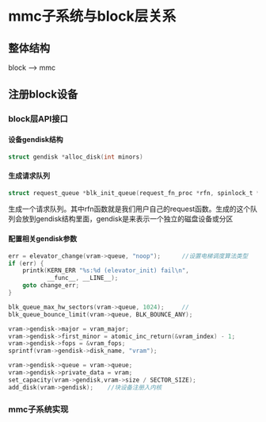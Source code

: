 # mmc子系统与block层关系

## 整体结构

block  -->   mmc


## 注册block设备

### block层API接口

#### 设备gendisk结构

``` C
struct gendisk *alloc_disk(int minors)
```

#### 生成请求队列

``` C
struct request_queue *blk_init_queue(request_fn_proc *rfn, spinlock_t *lock)
```
生成一个请求队列。其中rfn函数就是我们用户自己的request函数。生成的这个队列会放到gendisk结构里面，gendisk是来表示一个独立的磁盘设备或分区

#### 配置相关gendisk参数

``` C
err = elevator_change(vram->queue, "noop");      //设置电梯调度算法类型
if (err) {
    printk(KERN_ERR "%s:%d (elevator_init) fail\n",
           __func__, __LINE__);
    goto change_err;
}

blk_queue_max_hw_sectors(vram->queue, 1024);     //
blk_queue_bounce_limit(vram->queue, BLK_BOUNCE_ANY);

vram->gendisk->major = vram_major;
vram->gendisk->first_minor = atomic_inc_return(&vram_index) - 1;
vram->gendisk->fops = &vram_fops;
sprintf(vram->gendisk->disk_name, "vram");

vram->gendisk->queue = vram->queue;
vram->gendisk->private_data = vram;
set_capacity(vram->gendisk,vram->size / SECTOR_SIZE);
add_disk(vram->gendisk);    //块设备注册入内核

```
### mmc子系统实现


